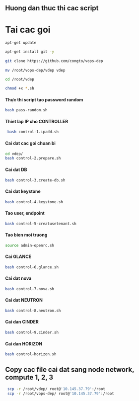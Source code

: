## Huong dan thuc thi cac script

# Tai cac goi
```sh
apt-get update

apt-get install git -y
	
git clone https://github.com/congto/vops-dep
	
mv /root/vops-dep/vdep vdep

cd /root/vdep
	
chmod +x *.sh
```

#### Thực thi script tạo password random
```sh
bash pass-random.sh
```

#### Thiet lap IP cho CONTROLLER
```sh
 bash control-1.ipadd.sh
 ```
 
 #### Cai dat cac goi chuan bi
 ```sh
 cd vdep/
bash control-2.prepare.sh
```

#### Cai dat DB
```sh
bash control-3.create-db.sh
```

#### Cai dat keystone
```sh
bash control-4.keystone.sh
```

#### Tao user, endpoint
```sh
bash control-5-creatusetenant.sh
```

#### Tao bien moi truong
```sh
source admin-openrc.sh
 ```
#### Cai GLANCE
 ```sh
 bash control-6.glance.sh
```

#### Cai dat nova
```sh
bash control-7.nova.sh
```

#### Cai dat NEUTRON
```sh
bash control-8.neutron.sh
```

#### Cai dan CINDER
```sh
bash control-9.cinder.sh
```

#### Cai dan HORIZON
```sh
bash control-horizon.sh
```

## Copy cac file cai dat sang node network, compute 1, 2, 3
```sh
 scp -r /root/vdep/ root@'10.145.37.79':/root
 scp -r /root/vops-dep/ root@'10.145.37.79':/root
 ```
